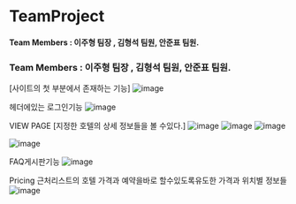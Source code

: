 # TeamProject


#### Team Members : 이주형 팀장 , 김형석 팀원, 안준표 팀원.

### Team Members : 이주형 팀장 , 김형석 팀원, 안준표 팀원.



[사이트의 첫 부분에서 존재하는 기능]
![image](https://user-images.githubusercontent.com/114595102/229290904-9ad0922e-9408-4e48-93ad-7d943b5c069b.png)

 헤더에있는 로그인기능
![image](https://user-images.githubusercontent.com/114595102/229292589-31b748f8-8ef6-4c7b-8dff-078bf1e0ad8c.png)




VIEW PAGE [지정한 호텔의 상세 정보들을 볼 수있다.]
![image](https://user-images.githubusercontent.com/114595102/229292333-9cf66a53-d88e-4f0b-be8b-38489abd12cb.png)
![image](https://user-images.githubusercontent.com/114595102/229292708-94be983e-6d7e-409c-9e2c-0f786fa3fcf1.png)
![image](https://user-images.githubusercontent.com/114595102/229292727-9c63999b-97bd-4e7e-87e5-cc4cbc3af47d.png)

![image](https://user-images.githubusercontent.com/114595102/229292828-ac1778d6-b588-49b3-8f5e-382e49af3df4.png)


FAQ게시판기능
![image](https://user-images.githubusercontent.com/114595102/229292844-ecaff761-cc96-46c6-9d3e-ca34cd276100.png)


Pricing 근처리스트의 호텔 가격과 예약을바로 할수있도록유도한 가격과 위치별 정보들
![image](https://user-images.githubusercontent.com/114595102/229293450-a4e6f4ad-acf9-4ad4-8a61-58cefffab6f9.png)

